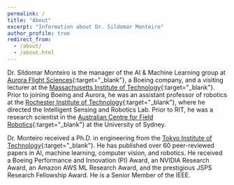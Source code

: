 ```yaml
---
permalink: /
title: "About"
excerpt: "Information about Dr. Sildomar Monteiro"
author_profile: true
redirect_from: 
  - /about/
  - /about.html
---
```


Dr. Sildomar Monteiro is the manager of the AI & Machine Learning group at [Aurora Flight Sciences](https://www.aurora.aero/applied-research-and-development/){:target="_blank"}, a Boeing company, and  a visiting lecturer at the [Massachusetts Institute of Technology](https://web.mit.edu/directory/?id=sildomar&d=mit.edu){:target="_blank"}. Prior to joining Boeing and Aurora, he was an assistant professor of robotics at the [Rochester Institute of Technology](https://www.rit.edu/engineering/electrical-and-microe-engineering){:target="_blank"}, where he directed the Intelligent Sensing and Robotics Lab. Prior to RIT, he was a research scientist in the [Australian Centre for Field Robotics](https://sydney.edu.au/engineering/our-research/robotics-and-intelligent-systems/australian-centre-for-field-robotics.html){:target="_blank"} at the University of Sydney.

Dr. Monteiro received a Ph.D. in engineering from the [Tokyo Institute of Technology](https://www.titech.ac.jp/english/){:target="_blank"}. He has published over 60 peer-reviewed papers in AI, machine learning, computer vision, and robotics. He received a Boeing Performance and Innovation (PI) Award, an NVIDIA Research Award, an Amazon AWS ML Research Award, and the prestigious JSPS Research Fellowship Award. He is a Senior Member of the IEEE.

